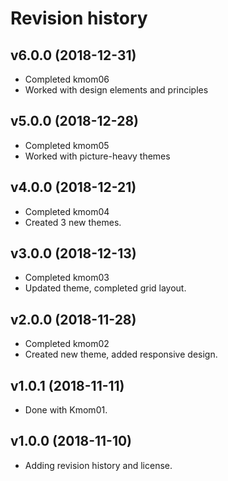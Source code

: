 Revision history
=======================

v6.0.0 (2018-12-31)
----------------------

* Completed kmom06
* Worked with design elements and principles




v5.0.0 (2018-12-28)
----------------------

* Completed kmom05
* Worked with picture-heavy themes



v4.0.0 (2018-12-21)
----------------------

* Completed kmom04
* Created 3 new themes.




v3.0.0 (2018-12-13)
----------------------

* Completed kmom03
* Updated theme, completed grid layout.





v2.0.0 (2018-11-28)
----------------------

* Completed kmom02
* Created new theme, added responsive design.




v1.0.1 (2018-11-11)
----------------------

* Done with Kmom01.


v1.0.0 (2018-11-10)
----------------------

* Adding revision history and license.
